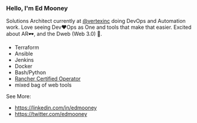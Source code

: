 ### Hello, I'm Ed Mooney

Solutions Architect currently at [@vertexinc](https://github.com/vertexinc) doing DevOps and Automation work. Love seeing Dev❤️Ops as One and tools that make that easier. Excited about AR🕶️, and the Dweb (Web 3.0) 🚀.

* Terraform
* Ansible
* Jenkins
* Docker
* Bash/Python
* [Rancher Certified Operator](https://academy.rancher.com/certificates/142e40ed08fd40e884d72536d28d85ee)
* mixed bag of web tools

See More:

* https://linkedin.com/in/edmooney
* https://twitter.com/edmooney

